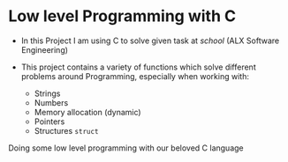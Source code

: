 # Low level Programming with C

- In this Project I am using C to solve given task at _school_ (ALX Software Engineering)

- This project contains a variety of functions which solve different problems around Programming, especially when working with:
  - Strings
  - Numbers
  - Memory allocation (dynamic)
  - Pointers
  - Structures ```struct```

Doing some low level programming with our beloved C language
